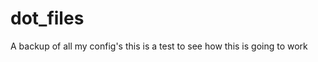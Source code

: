 dot_files
=========

A backup of all my config's
this is a test to see how this is going to work 
 

